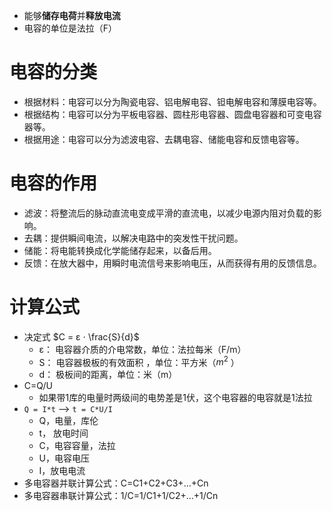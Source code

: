 - 能够**储存电荷**并**释放电流**
- 电容的单位是法拉（F）

# 电容的分类
- 根据材料：电容可以分为陶瓷电容、铝电解电容、钽电解电容和薄膜电容等。
- 根据结构：电容可以分为平板电容器、圆柱形电容器、圆盘电容器和可变电容器等。
- 根据用途：电容可以分为滤波电容、去耦电容、储能电容和反馈电容等。

# 电容的作用
- 滤波：将整流后的脉动直流电变成平滑的直流电，以减少电源内阻对负载的影响。
- 去耦：提供瞬间电流，以解决电路中的突发性干扰问题。
- 储能：将电能转换成化学能储存起来，以备后用。
- 反馈：在放大器中，用瞬时电流信号来影响电压，从而获得有用的反馈信息。

# 计算公式
- 决定式 $C = ε ⋅ \frac{S}{d}$
	- ε： 电容器介质的介电常数，单位：法拉每⽶（F/m）
	- S： 电容器极板的有效⾯积 ，单位：平⽅⽶（$m^2$ ）
	- d： 极板间的距离，单位：⽶（m）
- C=Q/U
	- 如果带1库的电量时两级间的电势差是1伏，这个电容器的电容就是1法拉
- `Q = I*t` --> `t = C*U/I`
	- Q，电量，库伦
	- t， 放电时间
	- C，电容容量，法拉
	- U，电容电压
	- I，放电电流
- 多电容器并联计算公式：C=C1+C2+C3+…+Cn
- 多电容器串联计算公式：1/C=1/C1+1/C2+…+1/Cn